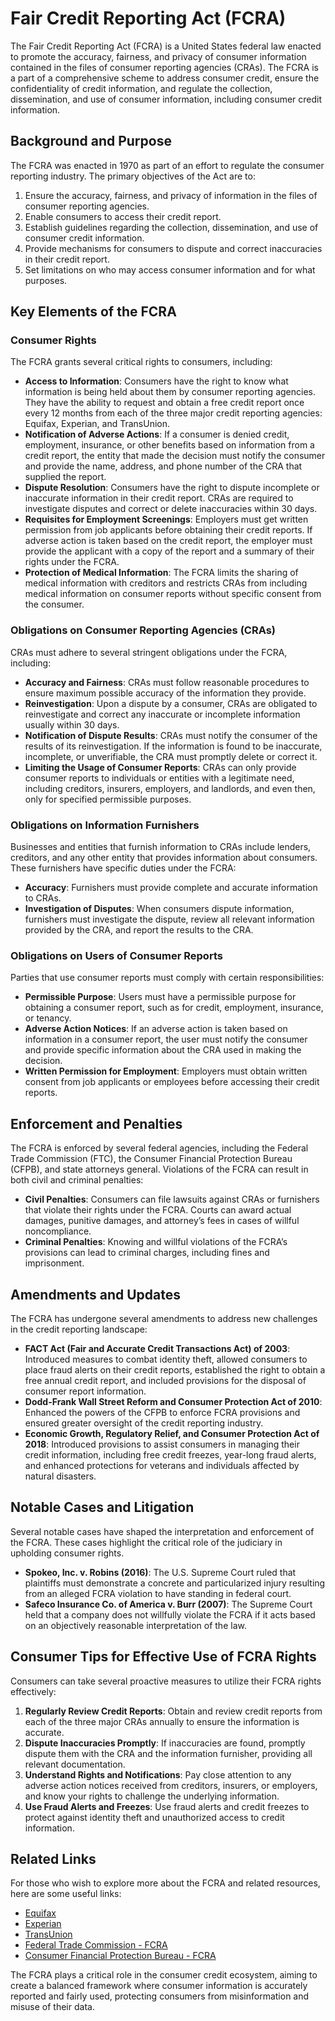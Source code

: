 # Fair Credit Reporting Act (FCRA)

The Fair Credit Reporting Act (FCRA) is a United States federal law enacted to promote the accuracy, fairness, and privacy of consumer information contained in the files of consumer reporting agencies (CRAs). The FCRA is a part of a comprehensive scheme to address consumer credit, ensure the confidentiality of credit information, and regulate the collection, dissemination, and use of consumer information, including consumer credit information.

## Background and Purpose

The FCRA was enacted in 1970 as part of an effort to regulate the consumer reporting industry. The primary objectives of the Act are to:

1. Ensure the accuracy, fairness, and privacy of information in the files of consumer reporting agencies.
2. Enable consumers to access their credit report.
3. Establish guidelines regarding the collection, dissemination, and use of consumer credit information.
4. Provide mechanisms for consumers to dispute and correct inaccuracies in their credit report.
5. Set limitations on who may access consumer information and for what purposes.

## Key Elements of the FCRA

### Consumer Rights

The FCRA grants several critical rights to consumers, including:

- **Access to Information**: Consumers have the right to know what information is being held about them by consumer reporting agencies. They have the ability to request and obtain a free credit report once every 12 months from each of the three major credit reporting agencies: Equifax, Experian, and TransUnion.
- **Notification of Adverse Actions**: If a consumer is denied credit, employment, insurance, or other benefits based on information from a credit report, the entity that made the decision must notify the consumer and provide the name, address, and phone number of the CRA that supplied the report.
- **Dispute Resolution**: Consumers have the right to dispute incomplete or inaccurate information in their credit report. CRAs are required to investigate disputes and correct or delete inaccuracies within 30 days.
- **Requisites for Employment Screenings**: Employers must get written permission from job applicants before obtaining their credit reports. If adverse action is taken based on the credit report, the employer must provide the applicant with a copy of the report and a summary of their rights under the FCRA.
- **Protection of Medical Information**: The FCRA limits the sharing of medical information with creditors and restricts CRAs from including medical information on consumer reports without specific consent from the consumer.

### Obligations on Consumer Reporting Agencies (CRAs)

CRAs must adhere to several stringent obligations under the FCRA, including:

- **Accuracy and Fairness**: CRAs must follow reasonable procedures to ensure maximum possible accuracy of the information they provide.
- **Reinvestigation**: Upon a dispute by a consumer, CRAs are obligated to reinvestigate and correct any inaccurate or incomplete information usually within 30 days.
- **Notification of Dispute Results**: CRAs must notify the consumer of the results of its reinvestigation. If the information is found to be inaccurate, incomplete, or unverifiable, the CRA must promptly delete or correct it.
- **Limiting the Usage of Consumer Reports**: CRAs can only provide consumer reports to individuals or entities with a legitimate need, including creditors, insurers, employers, and landlords, and even then, only for specified permissible purposes.

### Obligations on Information Furnishers

Businesses and entities that furnish information to CRAs include lenders, creditors, and any other entity that provides information about consumers. These furnishers have specific duties under the FCRA:

- **Accuracy**: Furnishers must provide complete and accurate information to CRAs.
- **Investigation of Disputes**: When consumers dispute information, furnishers must investigate the dispute, review all relevant information provided by the CRA, and report the results to the CRA.

### Obligations on Users of Consumer Reports

Parties that use consumer reports must comply with certain responsibilities:

- **Permissible Purpose**: Users must have a permissible purpose for obtaining a consumer report, such as for credit, employment, insurance, or tenancy.
- **Adverse Action Notices**: If an adverse action is taken based on information in a consumer report, the user must notify the consumer and provide specific information about the CRA used in making the decision.
- **Written Permission for Employment**: Employers must obtain written consent from job applicants or employees before accessing their credit reports.

## Enforcement and Penalties

The FCRA is enforced by several federal agencies, including the Federal Trade Commission (FTC), the Consumer Financial Protection Bureau (CFPB), and state attorneys general. Violations of the FCRA can result in both civil and criminal penalties:

- **Civil Penalties**: Consumers can file lawsuits against CRAs or furnishers that violate their rights under the FCRA. Courts can award actual damages, punitive damages, and attorney’s fees in cases of willful noncompliance.
- **Criminal Penalties**: Knowing and willful violations of the FCRA’s provisions can lead to criminal charges, including fines and imprisonment.

## Amendments and Updates

The FCRA has undergone several amendments to address new challenges in the credit reporting landscape:

- **FACT Act (Fair and Accurate Credit Transactions Act) of 2003**: Introduced measures to combat identity theft, allowed consumers to place fraud alerts on their credit reports, established the right to obtain a free annual credit report, and included provisions for the disposal of consumer report information.
- **Dodd-Frank Wall Street Reform and Consumer Protection Act of 2010**: Enhanced the powers of the CFPB to enforce FCRA provisions and ensured greater oversight of the credit reporting industry.
- **Economic Growth, Regulatory Relief, and Consumer Protection Act of 2018**: Introduced provisions to assist consumers in managing their credit information, including free credit freezes, year-long fraud alerts, and enhanced protections for veterans and individuals affected by natural disasters.

## Notable Cases and Litigation

Several notable cases have shaped the interpretation and enforcement of the FCRA. These cases highlight the critical role of the judiciary in upholding consumer rights.

- **Spokeo, Inc. v. Robins (2016)**: The U.S. Supreme Court ruled that plaintiffs must demonstrate a concrete and particularized injury resulting from an alleged FCRA violation to have standing in federal court.
- **Safeco Insurance Co. of America v. Burr (2007)**: The Supreme Court held that a company does not willfully violate the FCRA if it acts based on an objectively reasonable interpretation of the law.

## Consumer Tips for Effective Use of FCRA Rights

Consumers can take several proactive measures to utilize their FCRA rights effectively:

1. **Regularly Review Credit Reports**: Obtain and review credit reports from each of the three major CRAs annually to ensure the information is accurate.
2. **Dispute Inaccuracies Promptly**: If inaccuracies are found, promptly dispute them with the CRA and the information furnisher, providing all relevant documentation.
3. **Understand Rights and Notifications**: Pay close attention to any adverse action notices received from creditors, insurers, or employers, and know your rights to challenge the underlying information.
4. **Use Fraud Alerts and Freezes**: Use fraud alerts and credit freezes to protect against identity theft and unauthorized access to credit information.

## Related Links

For those who wish to explore more about the FCRA and related resources, here are some useful links:

- [Equifax](https://www.equifax.com/)
- [Experian](https://www.experian.com/)
- [TransUnion](https://www.transunion.com/)
- [Federal Trade Commission - FCRA](https://www.ftc.gov/enforcement/statutes/fair-credit-reporting-act)
- [Consumer Financial Protection Bureau - FCRA](https://www.consumerfinance.gov/consumer-tools/credit-reports-and-scores/fair-credit-reporting-act/)

The FCRA plays a critical role in the consumer credit ecosystem, aiming to create a balanced framework where consumer information is accurately reported and fairly used, protecting consumers from misinformation and misuse of their data.